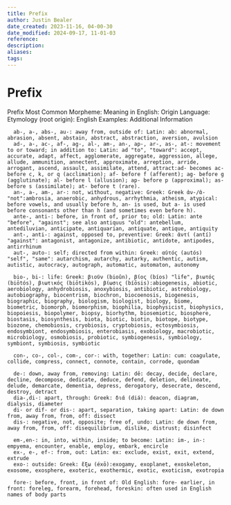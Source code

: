 ```yaml
---
title: Prefix
author: Justin Bealer
date_created: 2023-11-16, 04-00-30
date_modified: 2024-09-17, 11-01-03
reference: 
description: 
aliases: 
tags: 
---
```

# Prefix
Prefix
  Most Common
  Morpheme: Meaning in English: Origin Language: Etymology (root origin): English Examples: Additional Information
  
      ab-, a-, abs-, au-: away from, outside of: Latin: ab: abnormal, abrasion, absent, abstain, abstract, abstraction, aversion, avulsion 
      ad-, a-, ac-, af-, ag-, al-, am-, an-, ap-, ar-, as-, at-: movement to or toward; in addition to: Latin: ad "to", "toward": accept, accurate, adapt, affect, agglomerate, aggregate, aggression, allege, allude, ammunition, annectent, approximate, arreption, arride, arrogant, ascend, assault, assimilate, attend, attract:ad- becomes ac- before c, k, or q (acclimation); af- before f (afferent); ag- before g (agglutinate); al- before l (allusion); ap- before p (approximal); as- before s (assimilate); at- before t (rare). 
      an-, a-, am-, ar-: not, without, negative: Greek: Greek ἀν-/ἀ- "not":ambrosia, anaerobic, anhydrous, arrhythmia, atheism, atypical: before vowels, and usually before h, an- is used, but a- is used before consonants other than h (and sometimes even before h). 
      ante-, anti-: before, in front of, prior to; old: Latin: ante "before", "against"; see also antiquus "old": antebellum, antediluvian, anticipate, antiquarian, antiquate, antique, antiquity 
      ant-, anti-: against, opposed to, preventive: Greek: ἀντί (antí) "against": antagonist, antagonize, antibiotic, antidote, antipodes, antirrhinum 
      aut-, auto-: self; directed from within: Greek: αὐτός (autós) "self", "same": autarchism, autarchy, autarky, authentic, autism, autistic, autocracy, autograph, automatic, automaton, autonomy
      
      bio-, bi-: life: Greek: βιοῦν (bioûn), βίος (bíos) "life", βιωτός (biōtós), βιωτικός (biōtikós), βίωσις (bíōsis):abiogenesis, abiotic, aerobiology, anhydrobiosis, anoxybiosis, antibiotic, astrobiology, autobiography, biocentrism, biochron, biocoenosis, biogenesis, biographic, biography, biologism, biologist, biology, biome, biometric, biomorph, biomorphism, biophilia, biophysicist, biophysics, biopoiesis, biopolymer, biopsy, biorhythm, biosemiotic, biosphere, biostasis, biosynthesis, biota, biotic, biotin, biotope, biotype, biozone, chemobiosis, cryobiosis, cryptobiosis, ectosymbiosis, endosymbiont, endosymbiosis, enterobiasis, exobiology, macrobiotic, microbiology, osmobiosis, probiotic, symbiogenesis, symbiology, symbiont, symbiosis, symbiotic 
      
      con-, co-, col-, com-, cor-: with, together: Latin: cum: coagulate, collide, compress, connect, connote, contain, corrode, quondam
      
      de-: down, away from, removing: Latin: dē: decay, decide, declare, decline, decompose, dedicate, deduce, defend, deletion, delineate, delude, demarcate, dementia, depress, derogatory, desecrate, descend, destroy, detract 
      dia-,di-: apart, through: Greek: διά (diá): deacon, diagram, dialysis, diameter
      di- or dif- or dis-: apart, separation, taking apart: Latin: de down from, away from, from, off: dissect 
      dis-: negative, not, opposite; free of, undo: Latin: de down from, away from, from, off: disequilibrium, dislike, distrust; disinfect
      
      em-,en-: in, into, within, inside; to become: Latin: im-, in-: empyema, encounter, enable, employ, embark, encircle
      ex-, e-, ef-: from, out: Latin: ex: exclude, exist, exit, extend, extrude
      exo-: outside: Greek: ἔξω (éxō):exogamy, exoplanet, exoskeleton, exosome, exosphere, exoteric, exothermic, exotic, exoticism, exotropia
      
      fore-: before, front, in front of: Old English: fore- earlier, in front: foreleg, forearm, forehead, foreskin: often used in English names of body parts
      
      
      
      
  
  
  
  
